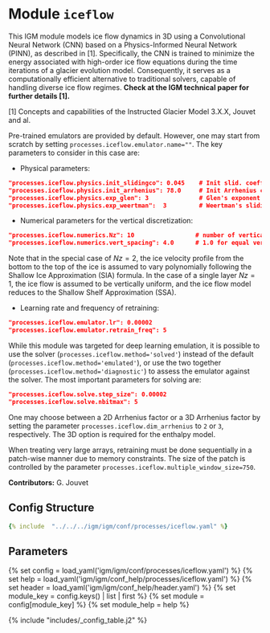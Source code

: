 # Module `iceflow`

This IGM module models ice flow dynamics in 3D using a Convolutional Neural Network (CNN) based on a Physics-Informed Neural Network (PINN), as described in [1]. Specifically, the CNN is trained to minimize the energy associated with high-order ice flow equations during the time iterations of a glacier evolution model. Consequently, it serves as a computationally efficient alternative to traditional solvers, capable of handling diverse ice flow regimes. **Check at the IGM technical paper for further details [1].**

[1] Concepts and capabilities of the Instructed Glacier Model 3.X.X, Jouvet and al.
 
Pre-trained emulators are provided by default. However, one may start from scratch by setting `processes.iceflow.emulator.name=""`. The key parameters to consider in this case are:

- Physical parameters:

```json 
"processes.iceflow.physics.init_slidingco": 0.045    # Init slid. coeff. ($Mpa y^{1/3} m^{-1/3}$)
"processes.iceflow.physics.init_arrhenius": 78.0     # Init Arrhenius cts ($Mpa^{-3} y^{-1}$)
"processes.iceflow.physics.exp_glen": 3              # Glen's exponent
"processes.iceflow.physics.exp_weertman":  3         # Weertman's sliding law exponent
```

- Numerical parameters for the vertical discretization:

```json 
"processes.iceflow.numerics.Nz": 10                 # number of vertical layers
"processes.iceflow.numerics.vert_spacing": 4.0      # 1.0 for equal vertical spacing, 4.0 otherwise
```

Note that in the special case of $Nz=2$, the ice velocity profile from the bottom to the top of the ice is assumed to vary polynomially following the Shallow Ice Approximation (SIA) formula. In the case of a single layer $Nz=1$, the ice flow is assumed to be vertically uniform, and the ice flow model reduces to the Shallow Shelf Approximation (SSA).

- Learning rate and frequency of retraining:

```json 
"processes.iceflow.emulator.lr": 0.00002 
"processes.iceflow.emulator.retrain_freq": 5     
```

While this module was targeted for deep learning emulation, it is possible to use the solver (`processes.iceflow.method='solved'`) instead of the default (`processes.iceflow.method='emulated'`), or use the two together (`processes.iceflow.method='diagnostic'`) to assess the emulator against the solver. The most important parameters for solving are:

```json
"processes.iceflow.solve.step_size": 0.00002 
"processes.iceflow.solve.nbitmax": 5         
```

One may choose between a 2D Arrhenius factor or a 3D Arrhenius factor by setting the parameter `processes.iceflow.dim_arrhenius` to `2` or `3`, respectively. The 3D option is required for the enthalpy model.

When treating very large arrays, retraining must be done sequentially in a patch-wise manner due to memory constraints. The size of the patch is controlled by the parameter `processes.iceflow.multiple_window_size=750`.

**Contributors:** G. Jouvet
 
## Config Structure  
~~~yaml
{% include  "../../../igm/igm/conf/processes/iceflow.yaml" %}
~~~

## Parameters

{% set config = load_yaml('igm/igm/conf/processes/iceflow.yaml') %}
{% set help = load_yaml('igm/igm/conf_help/processes/iceflow.yaml') %}
{% set header = load_yaml('igm/igm/conf_help/header.yaml') %}
{% set module_key = config.keys() | list | first %}
{% set module = config[module_key] %}
{% set module_help = help %}

{% include "includes/_config_table.j2" %}